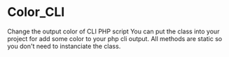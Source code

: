 # Color_CLI
Change the output color of CLI PHP script
You can put the class into your project for add some color to your php cli output.
All methods are static so you don't need to instanciate the class.
